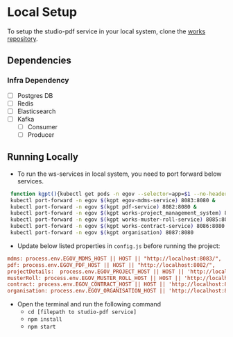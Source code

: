 # Local Setup

To setup the studio-pdf service in your local system, clone the [works repository](https://github.com/egovernments/DIGIT-Works).

## Dependencies

### Infra Dependency

- [ ] Postgres DB
- [ ] Redis
- [ ] Elasticsearch
- [ ] Kafka
  - [ ] Consumer
  - [ ] Producer

## Running Locally

- To run the ws-services in local system, you need to port forward below services.

```bash
 function kgpt(){kubectl get pods -n egov --selector=app=$1 --no-headers=true | head -n1 | awk '{print $1}'}
 kubectl port-forward -n egov $(kgpt egov-mdms-service) 8083:8080 &
 kubectl port-forward -n egov $(kgpt pdf-service) 8082:8080 &
 kubectl port-forward -n egov $(kgpt works-project_management_system) 8081:8080
 kubectl port-forward -n egov $(kgpt works-muster-roll-service) 8085:8080
 kubectl port-forward -n egov $(kgpt works-contract-service) 8086:8080
 kubectl port-forward -n egov $(kgpt organisation) 8087:8080
``` 

- Update below listed properties in `config.js` before running the project:

```ini
mdms: process.env.EGOV_MDMS_HOST || HOST || "http://localhost:8083/",
pdf: process.env.EGOV_PDF_HOST || HOST || "http://localhost:8082/",
projectDetails:  process.env.EGOV_PROJECT_HOST || HOST || 'http://localhost:8081/',
musterRoll: process.env.EGOV_MUSTER_ROLL_HOST || HOST || 'http://localhost:8085',
contract: process.env.EGOV_CONTRACT_HOST || HOST || 'http://localhost:8086',
organisation: process.env.EGOV_ORGANISATION_HOST || 'http://localhost:8087'
```
- Open the terminal and run the following command
    - `cd [filepath to studio-pdf service]`
    - `npm install`
    - `npm start`

